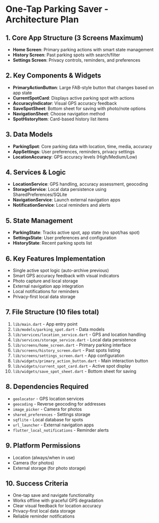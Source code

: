 # One-Tap Parking Saver - Architecture Plan

## 1. Core App Structure (3 Screens Maximum)
- **Home Screen**: Primary parking actions with smart state management
- **History Screen**: Past parking spots with search/filter
- **Settings Screen**: Privacy controls, reminders, and preferences

## 2. Key Components & Widgets
- **PrimaryActionButton**: Large FAB-style button that changes based on app state
- **CurrentSpotCard**: Displays active parking spot with actions
- **AccuracyIndicator**: Visual GPS accuracy feedback
- **SaveSpotSheet**: Bottom sheet for saving with photo/note options
- **NavigationSheet**: Choose navigation method
- **SpotHistoryItem**: Card-based history list items

## 3. Data Models
- **ParkingSpot**: Core parking data with location, time, media, accuracy
- **AppSettings**: User preferences, reminders, privacy settings
- **LocationAccuracy**: GPS accuracy levels (High/Medium/Low)

## 4. Services & Logic
- **LocationService**: GPS handling, accuracy assessment, geocoding
- **StorageService**: Local data persistence using SharedPreferences/SQLite
- **NavigationService**: Launch external navigation apps
- **NotificationService**: Local reminders and alerts

## 5. State Management
- **ParkingState**: Tracks active spot, app state (no spot/has spot)
- **SettingsState**: User preferences and configuration
- **HistoryState**: Recent parking spots list

## 6. Key Features Implementation
- Single active spot logic (auto-archive previous)
- Smart GPS accuracy feedback with visual indicators
- Photo capture and local storage
- External navigation app integration
- Local notifications for reminders
- Privacy-first local data storage

## 7. File Structure (10 files total)
1. `lib/main.dart` - App entry point
2. `lib/models/parking_spot.dart` - Data models
3. `lib/services/location_service.dart` - GPS and location handling
4. `lib/services/storage_service.dart` - Local data persistence
5. `lib/screens/home_screen.dart` - Primary parking interface
6. `lib/screens/history_screen.dart` - Past spots listing
7. `lib/screens/settings_screen.dart` - App configuration
8. `lib/widgets/primary_action_button.dart` - Main interaction button
9. `lib/widgets/current_spot_card.dart` - Active spot display
10. `lib/widgets/save_spot_sheet.dart` - Bottom sheet for saving

## 8. Dependencies Required
- `geolocator` - GPS location services
- `geocoding` - Reverse geocoding for addresses
- `image_picker` - Camera for photos
- `shared_preferences` - Settings storage
- `sqflite` - Local database for spots
- `url_launcher` - External navigation apps
- `flutter_local_notifications` - Reminder alerts

## 9. Platform Permissions
- Location (always/when in use)
- Camera (for photos)
- External storage (for photo storage)

## 10. Success Criteria
- One-tap save and navigate functionality
- Works offline with graceful GPS degradation
- Clear visual feedback for location accuracy
- Privacy-first local data storage
- Reliable reminder notifications